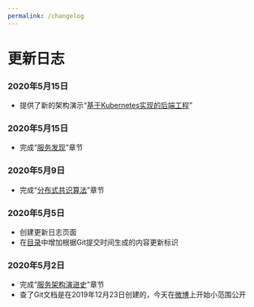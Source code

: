 ```yaml
---
permalink: /changelog
---
```


# 更新日志

### 2020年5月15日

- 提供了新的架构演示“[基于Kubernetes实现的后端工程](/exploration/projects/microservice_arch_kubernetes)”

### 2020年5月15日

- 完成“[服务发现](/distribution/service-discovery)”章节

### 2020年5月9日

- 完成“[分布式共识算法](/distribution/consensus/)”章节

### 2020年5月5日

- 创建更新日志页面
- 在[目录](/summary/)中增加根据Git提交时间生成的内容更新标识

### 2020年5月2日

- 完成“[服务架构演进史](/architecture/architect-history/)”章节
- 查了Git文档是在2019年12月23日创建的，今天在[微博](https://weibo.com/1887642490/J072HfNbO?from=page_1035051887642490_profile&wvr=6&mod=weibotime&type=comment)上开始小范围公开

